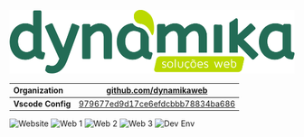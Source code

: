 [![Dynamika Logo](https://github.com/dynamika-ti/dynamika-ti/raw/master/images/logo_grande.png)](https://www.dynamika.com.br)

| **Organization** | [github.com/dynamikaweb](https://github.com/dynamikaweb) |
| :----------------------- | ------------------------- |
| **Vscode Config** | [979677ed9d17ce6efdcbbb78834ba686](https://gist.github.com/dynamika-ti) |

![Website](https://img.shields.io/website?down_color=red&down_message=offline&label=WebSite&style=for-the-badge&up_color=blue&up_message=online&url=https%3A%2F%2Fwww.dynamika.com.br)
![Web 1](https://img.shields.io/website?down_color=red&down_message=offline&label=Web%201&style=for-the-badge&up_color=blue&up_message=online&url=http%3A%2F%2Fdynamikaweb.com.br)
![Web 2](https://img.shields.io/website?down_color=red&down_message=offline&label=Web%202&style=for-the-badge&up_color=blue&up_message=online&url=http%3A%2F%2Fdynamikaweb2.com.br)
![Web 3](https://img.shields.io/website?down_color=red&down_message=offline&label=Web%203&style=for-the-badge&up_color=blue&up_message=online&url=http%3A%2F%2Fdynamikaweb3.com.br) 
![Dev Env](https://img.shields.io/website?down_color=red&down_message=offline&label=Dev%20Env&style=for-the-badge&up_color=blue&up_message=online&url=http%3A%2F%2Finterno.dynamika.com.br%3A8080)
